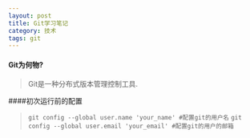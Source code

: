 ```yaml
---
layout: post
title: Git学习笔记
category: 技术
tags: git
---
```



#### Git为何物?
>Git是一种分布式版本管理控制工具.

####初次运行前的配置
> `git config --global user.name 'your_name' #配置git的用户名`
 `git config --global user.email 'your_email' #配置git的用户的邮箱`
